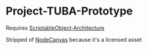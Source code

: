 # Project-TUBA-Prototype

Requires [ScriptableObject-Architecture](https://github.com/DanielEverland/ScriptableObject-Architecture)

Stripped of [NodeCanvas](https://assetstore.unity.com/packages/tools/visual-scripting/nodecanvas-14914) because it's a licensed asset